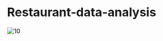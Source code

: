 # Restaurant-data-analysis
![10](https://github.com/MuskanSalmani/Restaurant-data-analysis/assets/96484516/c34b9185-c24f-4b6d-8981-288b3acc9436)
